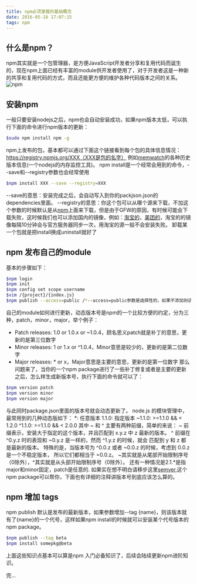 ```yaml
---
title: npm必须掌握的基础概念
date: 2016-05-16 17:07:15
tags: npm
---
```


## 什么是npm？

npm其实就是一个包管理器，是方便JavaScript开发者分享和复用代码而诞生的，现在npm上面已经有丰富的module供开发者使用了，对于开发者这是一种新的共享和复用代码的方式，而且还能更方便的维护各种代码版本之间的关系。
![npm](https://docs.npmjs.com/images/npm.svg)

## 安装npm

一般只要安装nodejs之后，npm也会自动安装成功，如果npm版本太低，可以执行下面的命令进行npm版本的更新：
``` bash
$sudo npm install npm -g
``` 
npm上发布的包，基本都可以通过下面这个链接看到每个包的具体信息情况：
https://registry.npmjs.org/XXX（XXX是包的名字）
例如[memwatch](https://registry.npmjs.org/memwatch)的各种历史版本信息(一个nodejs的内存监控工具)。
npm install是一个经常会用到的命令，--save和--registry参数也会经常使用
``` bash
$npm install XXX --save --registry=XXX
``` 
--save的意思：安装完成之后，会自动写入到你的packjson.json的dependencies里面。
--registry的意思：你这个包可以从哪个源来下载，不加这个参数的时候默认是从[npm](https://www.npmjs.com/)上面来下载，但是由于GFW的原因，有时候可能会下载失败，这时候我们也可以添加国内的镜像，例如：[淘宝的](https://npm.taobao.org/)，[美团的](http://npm.sankuai.com/)，淘宝的的镜像每隔10分钟会与官方服务器同步一次，用淘宝的源一般不会安装失败。
卸载某一个包就是把install换成uninstall就好了

## npm 发布自己的module
基本的步骤如下：
 ``` bash
 $npm login
 $npm init 
 $npm config set scope username
 $vim /{project}/{index.js}
 $npm publish --access=public /*--access=public参数是选择性的，如果不添加则该package只能指定用户看到*/
 ``` 
自己的module如何进行更新，动态版本号是npm的一个比较方便的约定，分为三种，patch，minor，major，举个例子：
* Patch releases: 1.0 or 1.0.x or ~1.0.4，顾名思义patch就是补丁的意思，更新的是第三位数字
* Minor releases: 1 or 1.x or ^1.0.4，Minor意思是较少的，更新的是第二位数字
* Major releases: * or x，Major意思是主要的意思，更新的是第一位数字
那么问题来了，当你的一个npm package进行了一些补丁修复或者是主要的更新之后，怎么样生成新版本号，执行下面的命令就可以了：
``` bash
$npm version patch
$npm version minor
$npm version major
``` 
与此同时package.json里面的版本号就会动态更新了。
node.js 的模块管理中，最常用到的几种动态版如下：
\*: 任意版本
1.1.0: 指定版本
~1.1.0: >=1.1.0 && < 1.2.0
^1.1.0: >=1.1.0 && < 2.0.0
其中 ~ 和 ^ 主要有两种前缀，简单的来说：
~ 前缀表示，安装大于指定的这个版本，并且匹配到 x.y.z 中 z 最新的版本。
^ 前缀在 ^0.y.z 时的表现和 ~0.y.z 是一样的，然而 ^1.y.z 的时候，就会 匹配到 y 和 z 都是最新的版本。
特殊的是，当版本号为 ^0.0.z 或者 ~0.0.z 的时候，考虑到 0.0.z 是一个不稳定版本， 所以它们都相当于 =0.0.z。
~其实就是从尾部开始限制序号（0除外），^其实就是从头部开始限制序号（0除外）。
还有一种情况是2.1.\*是指major和minor固定，patch是任意的.
如果实在想不明白请移步这里[semver](https://www.npmjs.com/package/semver),这个npm package可以帮你，下面也有详细的注释讲版本号到底应该怎么算的。

## npm 增加 tags

npm publish 默认是发布的最新版本，如果参数增加--tag {name}，则该版本就有了{name}的一个代号，这样如果npm install的时候就可以安装某个代号版本的npm package。
``` bash
$npm publish --tag beta
$npm install somepkg@beta
``` 

上面这些知识点基本可以算是npm 入门必备知识了，后续会陆续更新npm进阶知识。

完...












